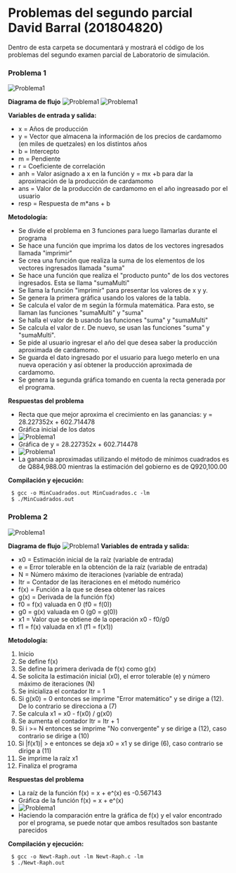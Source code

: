 # Problemas del segundo parcial David Barral (201804820)

Dentro de esta carpeta se documentará y mostrará el código de los problemas del segundo examen parcial de Laboratorio de simulación.

### **Problema 1**

![Problema1](Imagenes/Img1.jpg)

**Diagrama de flujo**
![Problema1](Imagenes/DF1.png)
![Problema1](Imagenes/DF2.png)

**Variables de entrada y salida:**
- x   = Años de producción
- y   = Vector que almacena la información de los precios de cardamomo (en miles de quetzales) en los distintos años
- b   = Intercepto
- m   = Pendiente
- r   = Coeficiente de correlación
- anh = Valor asignado a x en la función y = mx +b para dar la aproximación de la producción de cardamomo 
- ans = Valor de la producción de cardamomo en el año ingreasado por el usuario
- resp = Respuesta de m*ans + b

**Metodología:**
- Se divide el problema en 3 funciones para luego llamarlas durante el programa
- Se hace una función que imprima los datos de los vectores ingresados llamada "imprimir"
- Se crea una función que realiza la suma de los elementos de los vectores ingresados llamada "suma"
- Se hace una función que realiza el "producto punto" de los dos vectores ingresados. Esta se llama "sumaMulti"
- Se llama la función "imprimir" para presentar los valores de x y y.
- Se genera la primera gráfica usando los valores de la tabla.
- Se calcula el valor de m según la fórmula matemática. Para esto, se llaman las funciones "sumaMulti" y "suma"
- Se halla el valor de b usando las funciones "suma" y "sumaMulti"
- Se calcula el valor de r. De nuevo, se usan las funciones "suma" y "sumaMulti".
- Se pide al usuario ingresar el año del que desea saber la producción aproximada de cardamomo.
- Se guarda el dato ingresado por el usuario para luego meterlo en una nueva operación y así obtener la producción aproximada de cardamomo.
- Se genera la segunda gráfica tomando en cuenta la recta generada por el programa.

**Respuestas del problema**
- Recta que que mejor aproxima el crecimiento en las ganancias: y = 28.227352x + 602.714478
- Gráfica inicial de los datos 
- ![Problema1](Imagenes/Grafica1.jpg)
- Gráfica de y = 28.227352x + 602.714478 
- ![Problema1](Imagenes/Curva1.1.jpeg)
- La ganancia aproximadas utilizando el método de mínimos cuadrados es de Q884,988.00 mientras la estimación del gobierno es de Q920,100.00

**Compilación y ejecución:**
```
 $ gcc -o MinCuadrados.out MinCuadrados.c -lm
 $ ./MinCuadrados.out
 ```

 ### **Problema 2**

![Problema1](Imagenes/Img2.jpg)

**Diagrama de flujo**
![Problema1](Imagenes/DF3.png)
**Variables de entrada y salida:**
- x0   = Estimación inicial de la raíz (variable de entrada)
- e    = Error tolerable en la obtención de la raíz (variable de entrada)
- N    = Número máximo de iteraciones (variable de entrada)
- Itr  = Contador de las iteraciones en el método numérico 
- f(x) = Función a la que se desea obtener las raíces
- g(x) = Derivada de la función f(x)
- f0   = f(x) valuada en 0 (f0 = f(0))
- g0   = g(x) valuada en 0 (g0 = g(0))
- x1   = Valor que se obtiene de la operación x0 - f0/g0
- f1   = f(x) valuada en x1 (f1 = f(x1))

**Metodología:**
1. Inicio
2. Se define f(x)
3. Se define la primera derivada de f(x) como g(x)
4. Se solicita la estimación inicial (x0), el error tolerable (e) y número máximo de iteraciones (N)
5. Se inicializa el contador Itr = 1
6. Si g(x0) = 0 entonces se imprime "Error matemático" y se dirige a (12). De lo contrario se direcciona a (7) 
7. Se calcula x1 = x0 - f(x0) / g(x0)
8. Se aumenta el contador Itr = Itr + 1
9. Si i >= N entonces se imprime "No convergente" y se dirige a (12), caso contrario se dirige a (10) 
10. Si |f(x1)| > e entonces se deja x0 = x1 y se dirige (6), caso contrario se dirige a (11)
11. Se imprime la raíz x1
12. Finaliza el programa

**Respuestas del problema**
- La raíz de la función f(x) = x + e^(x) es -0.567143
- Gráfica de la función f(x) = x + e^(x) 
- ![Problema1](Imagenes/Curva1.1.jpeg)
- Haciendo la comparación entre la gráfica de f(x) y el valor encontrado por el programa, se puede notar que ambos resultados son bastante parecidos


**Compilación y ejecución:**
```
 $ gcc -o Newt-Raph.out -lm Newt-Raph.c -lm
 $ ./Newt-Raph.out
 ```